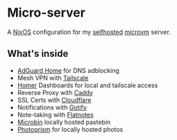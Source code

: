 # Micro-server

A [NixOS](https://nixos.org/) configuration for my [selfhosted](https://www.reddit.com/r/selfhosted/) [microvm](https://astro.github.io/microvm.nix/) server.

## What's inside

- [AdGuard Home](https://adguard.com/en/adguard-home/overview.html) for DNS adblocking
- Mesh VPN with [Tailscale](https://tailscale.com/)
- [Homer](https://github.com/bastienwirtz/homer) Dashboards for local and tailscale access
- Reverse Proxy with [Caddy](https://caddyserver.com/docs/quick-starts/reverse-proxy)
- SSL Certs with [Cloudflare](https://www.cloudflare.com/)
- Notifications with [Gotify](https://gotify.net/)
- Note-taking with [Flatnotes](https://github.com/Dullage/flatnotes)
- [Microbin](https://microbin.eu/) locally hosted pastebin
- [Photoprism](https://www.photoprism.app/) for locally hosted photos